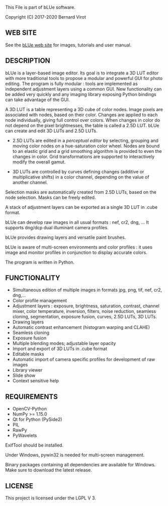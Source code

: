 This File is part of bLUe software.

Copyright (C) 2017-2020 Bernard Virot

## WEB SITE

See the [bLUe web site](http://bernard.virot.free.fr/) for images, tutorials and user manual.

## DESCRIPTION

bLUe is a layer-based image editor. Its goal is to integrate a 3D LUT editor with more traditional tools to propose a modular and 
powerful GUI for photo editing. The program is fully modular : tools are implemented as independent
adjustment layers using a common GUI. New functionality can be added very quickly and
any imaging library exposing Python bindings can take advantage of the GUI.


A 3D LUT is a table representing a 3D cube of color nodes. Image pixels are associated
with nodes, based on their color. Changes are applied to each node individually,
giving full control over colors. When changes in color do not depend on the pixel brightnesses,
the table is called a 2.5D LUT. bLUe can create and edit 3D LUTs and 2.5D LUTs.

  * 2.5D LUTs are edited in a *perceptual editor* by selecting, grouping and moving color nodes on
a hue-saturation color wheel. Nodes are bound to an elastic grid and a grid smoothing algorithm is provided
to even the changes in color. Grid transformations are supported to interactively modify the overall gamut.

 * 3D LUTs are controlled by curves defining changes (additive or multiplicative shifts)
in a color channel, depending on the value of another channel. 

 Selection masks are automatically created from 2.5D LUTs, based on the node selection. 
Masks can be freely edited.

A stack of adjustment layers can be exported as a single 3D LUT in .cube format.

bLUe can develop raw images in all usual formats : nef, cr2, dng, ...
It supports dng/dcp dual illuminant camera profiles. 

bLUe provides drawing layers and versatile paint brushes.

bLUe is aware of multi-screen environments and color profiles : it uses image and
monitor profiles in conjunction to display accurate colors.

The program is written in Python.

## FUNCTIONALITY

* Simultaneous edition of multiple images in formats jpg, png, tif, nef, cr2, dng,...
* Color profile management
* Adjustment layers : exposure, brightness, saturation, contrast, channel mixer, color temperature, inversion, filters, noise reduction,
seamless cloning, segmentation, exposure fusion, curves, 2.5D LUTs, 3D LUTs.
* Drawing layers
* Automatic contrast enhancement (histogram warping and CLAHE)
* Seamless cloning
* Exposure fusion
* Multiple blending modes; adjustable layer opacity
* Import and export of 3D LUTs in .cube format
* Editable masks
* Automatic import of camera specific profiles for development of raw images
* Library viewer
* Slide show
* Context sensitive help

## REQUIREMENTS

* OpenCV-Python
* NumPy >= 1.15.0
* Qt for Python (PySide2)
* PIL
* RawPy
* PyWavelets

ExifTool should be installed.

Under Windows,  pywin32 is needed for multi-screen management.

Binary packages containing all dependencies are available for Windows.
Make sure to download the latest release.

## LICENSE

 This project is licensed under the LGPL V 3.
